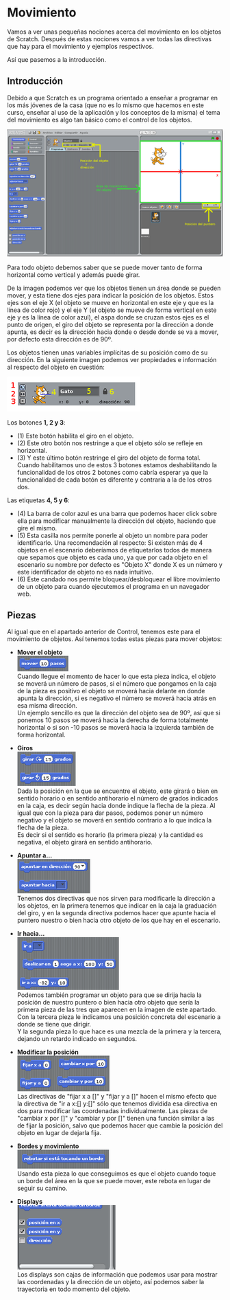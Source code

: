 # Movimiento
Vamos a ver unas pequeñas nociones acerca del movimiento en los objetos de Scratch. Después de estas nociones vamos a ver todas las directivas que hay para el movimiento y ejemplos respectivos.

Así que pasemos a la introducción.

## Introducción
Debido a que Scratch es un programa orientado a enseñar a programar en los más jóvenes de la casa (que no es lo mismo que hacemos en este curso, enseñar al uso de la aplicación y los conceptos de la misma) el tema del movimiento es algo tan básico como el control de los objetos.

![](../img/Tema3_movimiento_interfaz.png "Interfaz de movimiento")

Para todo objeto debemos saber que se puede mover tanto de forma horizontal como vertical y además puede girar.

De la imagen podemos ver que los objetos tienen un área donde se pueden mover, y esta tiene dos ejes para indicar la posición de los objetos. Estos ejes son el eje X (el objeto se mueve en horizontal en este eje y que es la línea de color rojo) y el eje Y (el objeto se mueve de forma vertical en este eje y es la línea de color azul), el aspa donde se cruzan estos ejes es el punto de origen, el giro del objeto se representa por la dirección a donde apunta, es decir es la dirección hacia donde o desde donde se va a mover, por defecto esta dirección es de 90º.

Los objetos tienen unas variables implícitas de su posición como de su dirección. En la siguiente imagen podemos ver propiedades e información al respecto del objeto en cuestión:

![](../img/Tema3_movimiento_informacionobjeto.png "Información del Objeto")

Los botones **1, 2 y 3**:

* (1) Este botón habilita el giro en el objeto.
* (2) Este otro botón nos restringe a que el objeto sólo se refleje en horizontal.
* (3) Y este último botón restringe el giro del objeto de forma total.
Cuando habilitamos uno de estos 3 botones estamos deshabilitando la funcionalidad de los otros 2 botones como cabría esperar ya que la funcionalidad de cada botón es diferente y contraria a la de los otros dos.

Las etiquetas **4, 5 y 6**:

* (4) La barra de color azul es una barra que podemos hacer click sobre ella para modificar manualmente la dirección del objeto, haciendo que gire el mismo.
* (5) Esta casilla nos permite ponerle al objeto un nombre para poder identificarlo. Una recomendación al respecto: Si existen más de 4 objetos en el escenario deberíamos de etiquetarlos todos de manera que sepamos que objeto es cada uno, ya que por cada objeto en el escenario su nombre por defecto es "Objeto X" donde X es un número y este identificador de objeto no es nada intuitivo.
* (6) Este candado nos permite bloquear/desbloquear el libre movimiento de un objeto para cuando ejecutemos el programa en un navegador web.

## Piezas
Al igual que en el apartado anterior de Control, tenemos este para el movimiento de objetos. Así tenemos todas estas piezas para mover objetos:

* **Mover el objeto** <br>
![](../img/Tema3_movimiento_mover.png "Mover X pasos")<br>
Cuando llegue el momento de hacer lo que esta pieza indica, el objeto se moverá un número de pasos, si el número que pongamos en la caja de la pieza es positivo el objeto se moverá hacia delante en donde apunta la dirección, si es negativo el número se moverá hacia atrás en esa misma dirección. <br> Un ejemplo sencillo es que la dirección del objeto sea de 90º, así que si ponemos 10 pasos se moverá hacia la derecha de forma totalmente horizontal o si son -10 pasos se moverá hacia la izquierda también de forma horizontal.

* **Giros** <br>
![](../img/Tema3_movimiento_girar.png "Giros")<br>
Dada la posición en la que se encuentre el objeto, este girará o bien en sentido horario o en sentido antihorario el número de grados indicados en la caja, es decir según hacia donde indique la flecha de la pieza. Al igual que con la pieza para dar pasos, podemos poner un número negativo y el objeto se moverá en sentido contrario a lo que indica la flecha de la pieza. <br>Es decir si el sentido es horario (la primera pieza) y la cantidad es negativa, el objeto girará en sentido antihorario.

* **Apuntar a...** <br>
![](../img/Tema3_movimiento_apuntar.png "Apuntar")<br>
Tenemos dos directivas que nos sirven para modificarle la dirección a los objetos, en la primera tenemos que indicar en la caja la graduación del giro, y en la segunda directiva podemos hacer que apunte hacia el puntero nuestro o bien hacia otro objeto de los que hay en el escenario.

* **Ir hacia...** <br>
![](../img/Tema3_movimiento_irhacia.png "Ir a ")<br>
Podemos también programar un objeto para que se dirija hacia la posición de nuestro puntero o bien hacia otro objeto que sería la primera pieza de las tres que aparecen en la imagen de este apartado. 
Con la tercera pieza le indicamos una posición concreta del escenario a donde se tiene que dirigir. <br>Y la segunda pieza lo que hace es una mezcla de la primera y la tercera, dejando un retardo indicado en segundos.

* **Modificar la posición** <br>
![](../img/Tema3_movimiento_fijarx.png "Fijar x e y")![](../img/Tema3_movimiento_cambiarx.png "Cambiar x e y") <br>
Las directivas de "fijar x a []" y "fijar y a []" hacen el mismo efecto que la directiva de "ir a x:[] y:[]" sólo que tenemos dividida esa directiva en dos para modificar las coordenadas individualmente. Las piezas de "cambiar x por []" y "cambiar y por []" tienen una función similar a las de fijar la posición, salvo que podemos hacer que cambie la posición del objeto en lugar de dejarla fija.

* **Bordes y movimiento** <br>
![](../img/Tema3_movimiento_rebotar.png "Rebotar")<br>
Usando esta pieza lo que conseguimos es que el objeto cuando toque un borde del área en la que se puede mover, este rebota en lugar de seguir su camino.

* **Displays** <br>
![](../img/Tema3_movimiento_displays.png "Displays")<br>
Los displays son cajas de información que podemos usar para mostrar las coordenadas y la dirección de un objeto, así podemos saber la trayectoria en todo momento del objeto.
